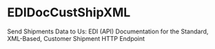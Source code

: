 EDIDocCustShipXML
=================

Send Shipments Data to Us: EDI (API) Documentation for the Standard, XML-Based, Customer Shipment HTTP Endpoint
